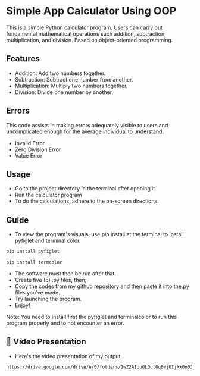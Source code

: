 # Simple App Calculator Using OOP

This is a simple Python calculator program. Users can carry out fundamental mathematical operations such addition, subtraction, multiplication, and division. Based on object-oriented programming.

## Features

- Addition: Add two numbers together.
- Subtraction: Subtract one number from another.
- Multiplication: Multiply two numbers together.
- Division: Divide one number by another.

## Errors
This code assists in making errors adequately visible to users and uncomplicated enough for the average individual to understand.

- Invalid Error
- Zero Division Error
- Value Error

## Usage
- Go to the project directory in the terminal after opening it.
- Run the calculator program
- To do the calculations, adhere to the on-screen directions.


## Guide

- To view the program's visuals, use pip install at the terminal to install pyfiglet and terminal color.

```bash
pip install pyfiglet
```

```bash
pip install termcolor
```

- The software must then be run after that.
- Create five (5) .py files, then;
- Copy the codes from my github repository and then paste it into the.py files you've made.
- Try launching the program.
- Enjoy!

Note: You need to install first the pyfiglet and terminalcolor to run this program properly and to not encounter an error.


## 🔗 Video Presentation

- Here's the video presentation of my output.

```bash
https://drive.google.com/drive/u/0/folders/1wZ2AIopOLQut0q8wjUIjXx0n0Jj6_P50
```
